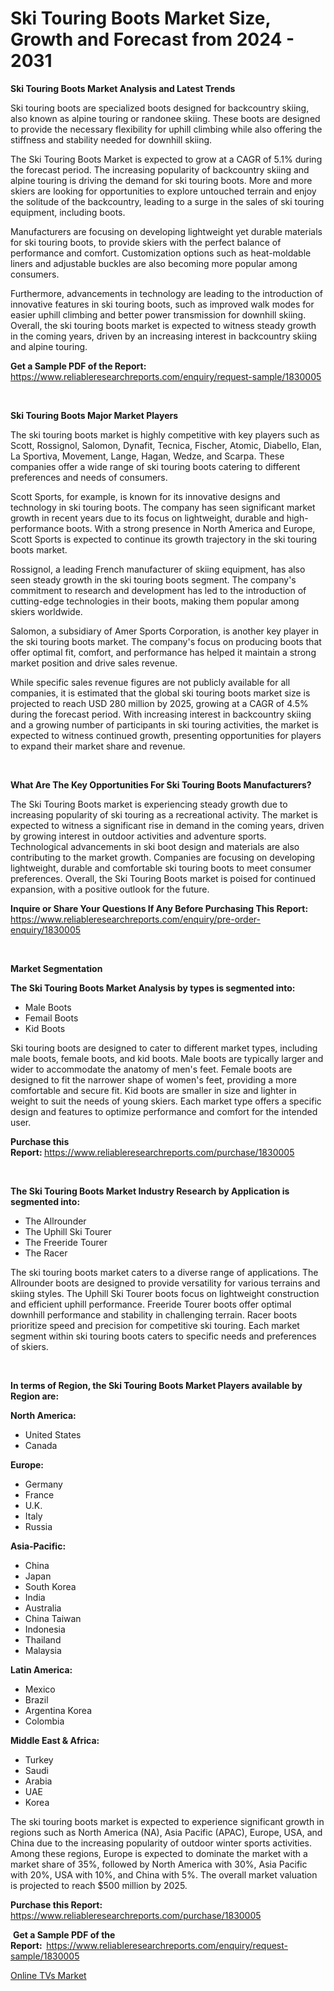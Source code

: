 <p><h1>Ski Touring Boots Market Size, Growth and Forecast from 2024 - 2031</h1></p><p><strong>Ski Touring Boots Market Analysis and Latest Trends</strong></p>
<p><p>Ski touring boots are specialized boots designed for backcountry skiing, also known as alpine touring or randonee skiing. These boots are designed to provide the necessary flexibility for uphill climbing while also offering the stiffness and stability needed for downhill skiing.</p><p>The Ski Touring Boots Market is expected to grow at a CAGR of 5.1% during the forecast period. The increasing popularity of backcountry skiing and alpine touring is driving the demand for ski touring boots. More and more skiers are looking for opportunities to explore untouched terrain and enjoy the solitude of the backcountry, leading to a surge in the sales of ski touring equipment, including boots.</p><p>Manufacturers are focusing on developing lightweight yet durable materials for ski touring boots, to provide skiers with the perfect balance of performance and comfort. Customization options such as heat-moldable liners and adjustable buckles are also becoming more popular among consumers.</p><p>Furthermore, advancements in technology are leading to the introduction of innovative features in ski touring boots, such as improved walk modes for easier uphill climbing and better power transmission for downhill skiing. Overall, the ski touring boots market is expected to witness steady growth in the coming years, driven by an increasing interest in backcountry skiing and alpine touring.</p></p>
<p><strong>Get a Sample PDF of the Report:&nbsp;</strong> <a href="https://www.reliableresearchreports.com/enquiry/request-sample/1830005">https://www.reliableresearchreports.com/enquiry/request-sample/1830005</a></p>
<p>&nbsp;</p>
<p><strong>Ski Touring Boots Major Market Players</strong></p>
<p><p>The ski touring boots market is highly competitive with key players such as Scott, Rossignol, Salomon, Dynafit, Tecnica, Fischer, Atomic, Diabello, Elan, La Sportiva, Movement, Lange, Hagan, Wedze, and Scarpa. These companies offer a wide range of ski touring boots catering to different preferences and needs of consumers.</p><p>Scott Sports, for example, is known for its innovative designs and technology in ski touring boots. The company has seen significant market growth in recent years due to its focus on lightweight, durable and high-performance boots. With a strong presence in North America and Europe, Scott Sports is expected to continue its growth trajectory in the ski touring boots market.</p><p>Rossignol, a leading French manufacturer of skiing equipment, has also seen steady growth in the ski touring boots segment. The company's commitment to research and development has led to the introduction of cutting-edge technologies in their boots, making them popular among skiers worldwide.</p><p>Salomon, a subsidiary of Amer Sports Corporation, is another key player in the ski touring boots market. The company's focus on producing boots that offer optimal fit, comfort, and performance has helped it maintain a strong market position and drive sales revenue.</p><p>While specific sales revenue figures are not publicly available for all companies, it is estimated that the global ski touring boots market size is projected to reach USD 280 million by 2025, growing at a CAGR of 4.5% during the forecast period. With increasing interest in backcountry skiing and a growing number of participants in ski touring activities, the market is expected to witness continued growth, presenting opportunities for players to expand their market share and revenue.</p></p>
<p>&nbsp;</p>
<p><strong>What Are The Key Opportunities For Ski Touring Boots Manufacturers?</strong></p>
<p><p>The Ski Touring Boots market is experiencing steady growth due to increasing popularity of ski touring as a recreational activity. The market is expected to witness a significant rise in demand in the coming years, driven by growing interest in outdoor activities and adventure sports. Technological advancements in ski boot design and materials are also contributing to the market growth. Companies are focusing on developing lightweight, durable and comfortable ski touring boots to meet consumer preferences. Overall, the Ski Touring Boots market is poised for continued expansion, with a positive outlook for the future.</p></p>
<p><strong>Inquire or Share Your Questions If Any Before Purchasing This Report:</strong> <a href="https://www.reliableresearchreports.com/enquiry/pre-order-enquiry/1830005">https://www.reliableresearchreports.com/enquiry/pre-order-enquiry/1830005</a></p>
<p>&nbsp;</p>
<p><strong>Market Segmentation</strong></p>
<p><strong>The Ski Touring Boots Market Analysis by types is segmented into:</strong></p>
<p><ul><li>Male Boots</li><li>Femail Boots</li><li>Kid Boots</li></ul></p>
<p><p>Ski touring boots are designed to cater to different market types, including male boots, female boots, and kid boots. Male boots are typically larger and wider to accommodate the anatomy of men's feet. Female boots are designed to fit the narrower shape of women's feet, providing a more comfortable and secure fit. Kid boots are smaller in size and lighter in weight to suit the needs of young skiers. Each market type offers a specific design and features to optimize performance and comfort for the intended user.</p></p>
<p><strong>Purchase this Report:&nbsp;</strong><a href="https://www.reliableresearchreports.com/purchase/1830005">https://www.reliableresearchreports.com/purchase/1830005</a></p>
<p>&nbsp;</p>
<p><strong>The Ski Touring Boots Market Industry Research by Application is segmented into:</strong></p>
<p><ul><li>The Allrounder</li><li>The Uphill Ski Tourer</li><li>The Freeride Tourer</li><li>The Racer</li></ul></p>
<p><p>The ski touring boots market caters to a diverse range of applications. The Allrounder boots are designed to provide versatility for various terrains and skiing styles. The Uphill Ski Tourer boots focus on lightweight construction and efficient uphill performance. Freeride Tourer boots offer optimal downhill performance and stability in challenging terrain. Racer boots prioritize speed and precision for competitive ski touring. Each market segment within ski touring boots caters to specific needs and preferences of skiers.</p></p>
<p>&nbsp;</p>
<p><strong>In terms of Region, the Ski Touring Boots Market Players available by Region are:</strong></p>
<p>
    <p> <strong> North America: </strong>
        <ul>
            <li>United States</li>
            <li>Canada</li>
        </ul>
        </p> 
    <p> <strong> Europe: </strong>
        <ul>
            <li>Germany</li>
            <li>France</li>
            <li>U.K.</li>
            <li>Italy</li>
            <li>Russia</li>
        </ul>
        </p> 
    <p> <strong> Asia-Pacific: </strong>
        <ul>
            <li>China</li>
            <li>Japan</li>
            <li>South Korea</li>
            <li>India</li>
            <li>Australia</li>
            <li>China Taiwan</li>
            <li>Indonesia</li>
            <li>Thailand</li>
            <li>Malaysia</li>
        </ul>
        </p> 
    <p> <strong> Latin America: </strong>
        <ul>
            <li>Mexico</li>
            <li>Brazil</li>
            <li>Argentina Korea</li>
            <li>Colombia</li>
        </ul>
        </p> 
    <p> <strong> Middle East & Africa: </strong>
        <ul>
            <li>Turkey</li>
            <li>Saudi</li>
            <li>Arabia</li>
            <li>UAE</li>
            <li>Korea</li>
        </ul>
    </p>
    </p>
<p><p>The ski touring boots market is expected to experience significant growth in regions such as North America (NA), Asia Pacific (APAC), Europe, USA, and China due to the increasing popularity of outdoor winter sports activities. Among these regions, Europe is expected to dominate the market with a market share of 35%, followed by North America with 30%, Asia Pacific with 20%, USA with 10%, and China with 5%. The overall market valuation is projected to reach $500 million by 2025.</p></p>
<p><strong>Purchase this Report: </strong><a href="https://www.reliableresearchreports.com/purchase/1830005">https://www.reliableresearchreports.com/purchase/1830005</a></p>
<p>&nbsp;<strong>Get a Sample PDF of the Report:&nbsp;&nbsp;</strong><a href="https://www.reliableresearchreports.com/enquiry/request-sample/1830005">https://www.reliableresearchreports.com/enquiry/request-sample/1830005</a></p>
<p><strong></strong></p>
<p><p><a href="https://github.com/lataunyatinikmelvin59ilbd0dv/Market-Research-Report-List-1/blob/main/online-tvs-market.md">Online TVs Market</a></p></p>